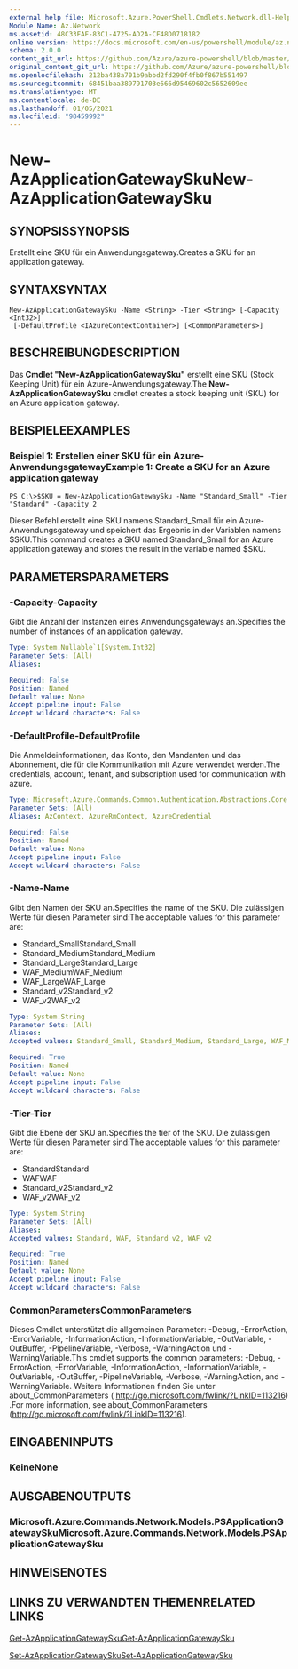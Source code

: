 ```yaml
---
external help file: Microsoft.Azure.PowerShell.Cmdlets.Network.dll-Help.xml
Module Name: Az.Network
ms.assetid: 48C33FAF-83C1-4725-AD2A-CF48D0718182
online version: https://docs.microsoft.com/en-us/powershell/module/az.network/new-azapplicationgatewaysku
schema: 2.0.0
content_git_url: https://github.com/Azure/azure-powershell/blob/master/src/Network/Network/help/New-AzApplicationGatewaySku.md
original_content_git_url: https://github.com/Azure/azure-powershell/blob/master/src/Network/Network/help/New-AzApplicationGatewaySku.md
ms.openlocfilehash: 212ba438a701b9abbd2fd290f4fb0f867b551497
ms.sourcegitcommit: 68451baa389791703e666d95469602c5652609ee
ms.translationtype: MT
ms.contentlocale: de-DE
ms.lasthandoff: 01/05/2021
ms.locfileid: "98459992"
---
```

# <span data-ttu-id="df368-101">New-AzApplicationGatewaySku</span><span class="sxs-lookup"><span data-stu-id="df368-101">New-AzApplicationGatewaySku</span></span>

## <span data-ttu-id="df368-102">SYNOPSIS</span><span class="sxs-lookup"><span data-stu-id="df368-102">SYNOPSIS</span></span>
<span data-ttu-id="df368-103">Erstellt eine SKU für ein Anwendungsgateway.</span><span class="sxs-lookup"><span data-stu-id="df368-103">Creates a SKU for an application gateway.</span></span>

## <span data-ttu-id="df368-104">SYNTAX</span><span class="sxs-lookup"><span data-stu-id="df368-104">SYNTAX</span></span>

```
New-AzApplicationGatewaySku -Name <String> -Tier <String> [-Capacity <Int32>]
 [-DefaultProfile <IAzureContextContainer>] [<CommonParameters>]
```

## <span data-ttu-id="df368-105">BESCHREIBUNG</span><span class="sxs-lookup"><span data-stu-id="df368-105">DESCRIPTION</span></span>
<span data-ttu-id="df368-106">Das **Cmdlet "New-AzApplicationGatewaySku"** erstellt eine SKU (Stock Keeping Unit) für ein Azure-Anwendungsgateway.</span><span class="sxs-lookup"><span data-stu-id="df368-106">The **New-AzApplicationGatewaySku** cmdlet creates a stock keeping unit (SKU) for an Azure application gateway.</span></span>

## <span data-ttu-id="df368-107">BEISPIELE</span><span class="sxs-lookup"><span data-stu-id="df368-107">EXAMPLES</span></span>

### <span data-ttu-id="df368-108">Beispiel 1: Erstellen einer SKU für ein Azure-Anwendungsgateway</span><span class="sxs-lookup"><span data-stu-id="df368-108">Example 1: Create a SKU for an Azure application gateway</span></span>
```
PS C:\>$SKU = New-AzApplicationGatewaySku -Name "Standard_Small" -Tier "Standard" -Capacity 2
```

<span data-ttu-id="df368-109">Dieser Befehl erstellt eine SKU namens Standard_Small für ein Azure-Anwendungsgateway und speichert das Ergebnis in der Variablen namens $SKU.</span><span class="sxs-lookup"><span data-stu-id="df368-109">This command creates a SKU named Standard_Small for an Azure application gateway and stores the result in the variable named $SKU.</span></span>

## <span data-ttu-id="df368-110">PARAMETERS</span><span class="sxs-lookup"><span data-stu-id="df368-110">PARAMETERS</span></span>

### <span data-ttu-id="df368-111">-Capacity</span><span class="sxs-lookup"><span data-stu-id="df368-111">-Capacity</span></span>
<span data-ttu-id="df368-112">Gibt die Anzahl der Instanzen eines Anwendungsgateways an.</span><span class="sxs-lookup"><span data-stu-id="df368-112">Specifies the number of instances of an application gateway.</span></span>

```yaml
Type: System.Nullable`1[System.Int32]
Parameter Sets: (All)
Aliases:

Required: False
Position: Named
Default value: None
Accept pipeline input: False
Accept wildcard characters: False
```

### <span data-ttu-id="df368-113">-DefaultProfile</span><span class="sxs-lookup"><span data-stu-id="df368-113">-DefaultProfile</span></span>
<span data-ttu-id="df368-114">Die Anmeldeinformationen, das Konto, den Mandanten und das Abonnement, die für die Kommunikation mit Azure verwendet werden.</span><span class="sxs-lookup"><span data-stu-id="df368-114">The credentials, account, tenant, and subscription used for communication with azure.</span></span>

```yaml
Type: Microsoft.Azure.Commands.Common.Authentication.Abstractions.Core.IAzureContextContainer
Parameter Sets: (All)
Aliases: AzContext, AzureRmContext, AzureCredential

Required: False
Position: Named
Default value: None
Accept pipeline input: False
Accept wildcard characters: False
```

### <span data-ttu-id="df368-115">-Name</span><span class="sxs-lookup"><span data-stu-id="df368-115">-Name</span></span>
<span data-ttu-id="df368-116">Gibt den Namen der SKU an.</span><span class="sxs-lookup"><span data-stu-id="df368-116">Specifies the name of the SKU.</span></span>
<span data-ttu-id="df368-117">Die zulässigen Werte für diesen Parameter sind:</span><span class="sxs-lookup"><span data-stu-id="df368-117">The acceptable values for this parameter are:</span></span>
- <span data-ttu-id="df368-118">Standard_Small</span><span class="sxs-lookup"><span data-stu-id="df368-118">Standard_Small</span></span>
- <span data-ttu-id="df368-119">Standard_Medium</span><span class="sxs-lookup"><span data-stu-id="df368-119">Standard_Medium</span></span>
- <span data-ttu-id="df368-120">Standard_Large</span><span class="sxs-lookup"><span data-stu-id="df368-120">Standard_Large</span></span>
- <span data-ttu-id="df368-121">WAF_Medium</span><span class="sxs-lookup"><span data-stu-id="df368-121">WAF_Medium</span></span>
- <span data-ttu-id="df368-122">WAF_Large</span><span class="sxs-lookup"><span data-stu-id="df368-122">WAF_Large</span></span>
- <span data-ttu-id="df368-123">Standard_v2</span><span class="sxs-lookup"><span data-stu-id="df368-123">Standard_v2</span></span>
- <span data-ttu-id="df368-124">WAF_v2</span><span class="sxs-lookup"><span data-stu-id="df368-124">WAF_v2</span></span>

```yaml
Type: System.String
Parameter Sets: (All)
Aliases:
Accepted values: Standard_Small, Standard_Medium, Standard_Large, WAF_Medium, WAF_Large, Standard_v2, WAF_v2

Required: True
Position: Named
Default value: None
Accept pipeline input: False
Accept wildcard characters: False
```

### <span data-ttu-id="df368-125">-Tier</span><span class="sxs-lookup"><span data-stu-id="df368-125">-Tier</span></span>
<span data-ttu-id="df368-126">Gibt die Ebene der SKU an.</span><span class="sxs-lookup"><span data-stu-id="df368-126">Specifies the tier of the SKU.</span></span>
<span data-ttu-id="df368-127">Die zulässigen Werte für diesen Parameter sind:</span><span class="sxs-lookup"><span data-stu-id="df368-127">The acceptable values for this parameter are:</span></span>
- <span data-ttu-id="df368-128">Standard</span><span class="sxs-lookup"><span data-stu-id="df368-128">Standard</span></span>
- <span data-ttu-id="df368-129">WAF</span><span class="sxs-lookup"><span data-stu-id="df368-129">WAF</span></span>
- <span data-ttu-id="df368-130">Standard_v2</span><span class="sxs-lookup"><span data-stu-id="df368-130">Standard_v2</span></span>
- <span data-ttu-id="df368-131">WAF_v2</span><span class="sxs-lookup"><span data-stu-id="df368-131">WAF_v2</span></span>

```yaml
Type: System.String
Parameter Sets: (All)
Aliases:
Accepted values: Standard, WAF, Standard_v2, WAF_v2

Required: True
Position: Named
Default value: None
Accept pipeline input: False
Accept wildcard characters: False
```

### <span data-ttu-id="df368-132">CommonParameters</span><span class="sxs-lookup"><span data-stu-id="df368-132">CommonParameters</span></span>
<span data-ttu-id="df368-133">Dieses Cmdlet unterstützt die allgemeinen Parameter: -Debug, -ErrorAction, -ErrorVariable, -InformationAction, -InformationVariable, -OutVariable, -OutBuffer, -PipelineVariable, -Verbose, -WarningAction und -WarningVariable.</span><span class="sxs-lookup"><span data-stu-id="df368-133">This cmdlet supports the common parameters: -Debug, -ErrorAction, -ErrorVariable, -InformationAction, -InformationVariable, -OutVariable, -OutBuffer, -PipelineVariable, -Verbose, -WarningAction, and -WarningVariable.</span></span> <span data-ttu-id="df368-134">Weitere Informationen finden Sie unter about_CommonParameters ( http://go.microsoft.com/fwlink/?LinkID=113216) .</span><span class="sxs-lookup"><span data-stu-id="df368-134">For more information, see about_CommonParameters (http://go.microsoft.com/fwlink/?LinkID=113216).</span></span>

## <span data-ttu-id="df368-135">EINGABEN</span><span class="sxs-lookup"><span data-stu-id="df368-135">INPUTS</span></span>

### <span data-ttu-id="df368-136">Keine</span><span class="sxs-lookup"><span data-stu-id="df368-136">None</span></span>

## <span data-ttu-id="df368-137">AUSGABEN</span><span class="sxs-lookup"><span data-stu-id="df368-137">OUTPUTS</span></span>

### <span data-ttu-id="df368-138">Microsoft.Azure.Commands.Network.Models.PSApplicationGatewaySku</span><span class="sxs-lookup"><span data-stu-id="df368-138">Microsoft.Azure.Commands.Network.Models.PSApplicationGatewaySku</span></span>

## <span data-ttu-id="df368-139">HINWEISE</span><span class="sxs-lookup"><span data-stu-id="df368-139">NOTES</span></span>

## <span data-ttu-id="df368-140">LINKS ZU VERWANDTEN THEMEN</span><span class="sxs-lookup"><span data-stu-id="df368-140">RELATED LINKS</span></span>

[<span data-ttu-id="df368-141">Get-AzApplicationGatewaySku</span><span class="sxs-lookup"><span data-stu-id="df368-141">Get-AzApplicationGatewaySku</span></span>](./Get-AzApplicationGatewaySku.md)

[<span data-ttu-id="df368-142">Set-AzApplicationGatewaySku</span><span class="sxs-lookup"><span data-stu-id="df368-142">Set-AzApplicationGatewaySku</span></span>](./Set-AzApplicationGatewaySku.md)


